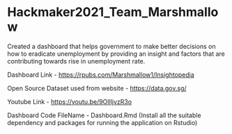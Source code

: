 # Hackmaker2021_Team_Marshmallow

Created a dashboard that helps government to make better decisions on how to eradicate unemployment by 
providing an insight and factors that are contributing towards rise in unemployment rate.

Dashboard Link - https://rpubs.com/Marshmallow1/Insightopedia

Open Source Dataset used from website - https://data.gov.sg/

Youtube Link - https://youtu.be/9OIlljvzR3o

Dashboard Code FileName - Dashboard.Rmd
(Install all the suitable dependency and packages for running the application on Rstudio)

